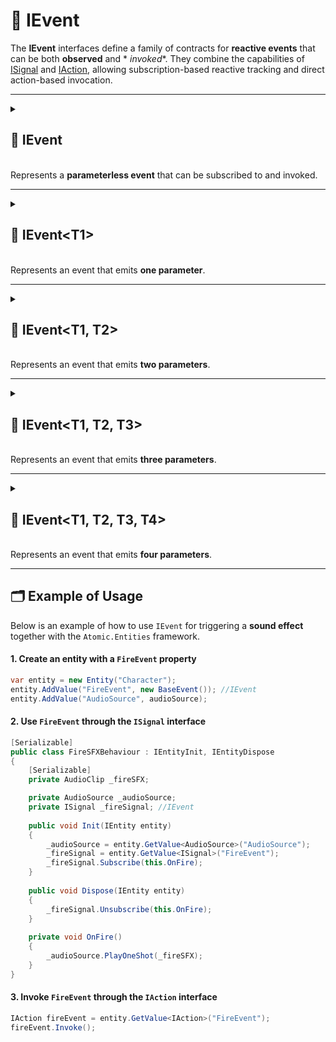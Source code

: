 # 🧩 IEvent

The **IEvent** interfaces define a family of contracts for **reactive events** that can be both **observed** and *
*invoked**. They combine the capabilities of [ISignal](../Signals/ISignal.md) and [IAction](../Actions/IAction.md),
allowing subscription-based reactive tracking and direct action-based invocation.

---

<details>
  <summary>
    <h2>🧩 IEvent</h2>
    <br> Represents a <b>parameterless event</b> that can be subscribed to and invoked.
  </summary>

<br>

```csharp
public interface IEvent : ISignal, IAction
```

---

### 🏹 Methods

#### `Subscribe(Action)`

```csharp
public Subscription Subscribe(Action action)  
```

- **Description:** Subscribes an action to be invoked whenever the signal is triggered.
- **Parameter:** `action` – The delegate to be called when the value changes.
- **Returns:** A [Subscription](../Signals/Subscription.md#subscription) struct representing the active subscription.

#### `Unsubscribe(Action)`

```csharp
public void Unsubscribe(Action action)  
```

- **Description:** Removes a previously registered action so it will no longer be invoked when the signal is triggered.
- **Parameter:** `action` – The delegate to remove from the subscription list.

#### `Invoke()`

```csharp
public void Invoke();
```

- **Description:** Executes the event logic

</details>

---

<details>
  <summary>
    <h2>🧩 IEvent&lt;T1&gt;</h2>
    <br> Represents an event that emits <b>one parameter</b>.
  </summary>

<br>

```csharp
public interface IEvent<T> : ISignal<T>, IAction<T>
```

- **Type parameter:** `T` — The type of the event parameter.

---

### 🏹 Methods

#### `Subscribe(Action<T>)`

```csharp
public Subscription<T> Subscribe(Action<T> action)  
```

- **Description:** Subscribes an action to be invoked whenever the signal is triggered.
- **Parameter:** `action` – The delegate to be called when the value changes.
- **Returns:** A [Subscription&lt;T&gt;](../Signals/Subscription.md#subscriptiont) struct representing the active
  subscription.

#### `Unsubscribe(Action<T>)`

```csharp
public void Unsubscribe(Action<T> action)  
```

- **Description:** Removes a previously registered action so it will no longer be invoked when the signal is triggered.
- **Parameter:** `action` – The delegate to remove from the subscription list.

#### `Invoke(T)`

```csharp
public void Invoke(T arg);
```

- **Description:** Executes the event with the specified argument
- **Parameter:** `arg` — the input parameter

</details>

---

<details>
  <summary>
    <h2>🧩 IEvent&lt;T1, T2&gt;</h2>
    <br> Represents an event that emits <b>two parameters</b>.
  </summary>

<br>

```csharp
public interface IEvent<T1, T2> : ISignal<T1, T2>, IAction<T1, T2>
```

- **Type parameters:**
    - `T1` — The first argument
    - `T2` — The second argument

---

### 🏹 Methods

#### `Subscribe(Action<T1, T2>)`

```csharp
public Subscription<T1, T2> Subscribe(Action<T1, T2> action)  
```

- **Description:** Subscribes an action to be invoked whenever the signal is triggered.
- **Parameter:** `action` – The delegate to be called when the value changes.
- **Returns:** A [Subscription<T1, T2>](../Signals/Subscription.md#subscriptiont1-t2) struct representing the active
  subscription.

#### `Unsubscribe(Action<T1, T2>)`

```csharp
public void Unsubscribe(Action<T1, T2> action)  
```

- **Description:** Removes a previously registered action so it will no longer be invoked when the signal is triggered.
- **Parameter:** `action` – The delegate to remove from the subscription list.

#### `Invoke(T1, T2)`

```csharp
public void Invoke(T1 arg1, T2 arg2);
```

- **Description:** Executes the action with the specified arguments
- **Parameters:**
    - `arg1` — the first argument
    - `arg2` — the second argument

</details>

---

<details>
  <summary>
    <h2>🧩 IEvent&lt;T1, T2, T3&gt;</h2>
    <br> Represents an event that emits <b>three parameters</b>.
  </summary>

<br>

```csharp
public interface IEvent<T1, T2, T3> : ISignal<T1, T2, T3>, IAction<T1, T2, T3>
```

- **Type parameters:**
    - `T1` — The first argument
    - `T2` — The second argument
    - `T3` — The third argument

---

### 🏹 Methods

#### `Subscribe(Action<T1, T2, T3>)`

```csharp
public Subscription<T1, T2, T3> Subscribe(Action<T1, T2, T3> action)  
```

- **Description:** Subscribes an action to be invoked whenever the signal is triggered.
- **Parameter:** `action` – The delegate to be called when the value changes.
- **Returns:** A [Subscription<T1, T2, T3>](../Signals/Subscription.md#subscriptiont1-t2-t3) struct representing the
  active subscription.

#### Unsubscribe(Action<T1, T2, T3>)

```csharp
public void Unsubscribe(Action<T1, T2, T3> action)  
```

- **Description:** Removes a previously registered action so it will no longer be invoked when the signal is triggered.
- **Parameter:** `action` – The delegate to remove from the subscription list.

#### `Invoke(T1, T2, T3)`

```csharp
public void Invoke(T1 arg1, T2 arg2, T3 arg3);
```

- **Description:** Executes the event with the specified arguments
- **Parameters:**
    - `arg1` — the first argument
    - `arg2` — the second argument
    - `arg3` — the third argument

</details>

---

<details>
  <summary>
    <h2>🧩 IEvent&lt;T1, T2, T3, T4&gt;</h2>
    <br> Represents an event that emits <b>four parameters</b>.
  </summary>

<br>

```csharp
public interface IEvent<T1, T2, T3, T4> : ISignal<T1, T2, T3, T4>, IAction<T1, T2, T3, T4>
```
- **Type parameters:**
    - `T1` — The first argument
    - `T2` — The second argument
    - `T3` — The third argument
    - `T4` — The fourth argument

### 🏹 Methods

#### `Subscribe(Action<T1, T2, T3, T4>)`

```csharp
public Subscription<T1, T2, T3, T4> Subscribe(Action<T1, T2, T3, T4> action)  
```

- **Description:** Subscribes an action to be invoked whenever the signal is triggered.
- **Parameter:** `action` – The delegate to be called when the value changes.
- **Returns:** A [Subscription<T1, T2, T3, T4>](../Signals/Subscription.md#subscriptiont1-t2-t3-t4) struct representing
  the active subscription.

#### `Unsubscribe(Action<T1, T2, T3, T4>)`

```csharp
public void Unsubscribe(Action<T1, T2, T3, T4> action)  
```

- **Description:** Removes a previously registered action so it will no longer be invoked when the signal is triggered.
- **Parameter:** `action` – The delegate to remove from the subscription list.

#### `Invoke(T1, T2, T3, T4)`

```csharp
public void Invoke(T1 arg1, T2 arg2, T3 arg3, T4 arg4);
```

- **Description:** Executes the event with the specified arguments
- **Parameters:**
    - `arg1` — the first argument
    - `arg2` — the second argument
    - `arg3` — the third argument

</details>

---

## 🗂 Example of Usage

Below is an example of how to use `IEvent` for triggering a **sound effect** together with the `Atomic.Entities`
framework.

#### 1. Create an entity with a `FireEvent` property

```csharp
var entity = new Entity("Character");
entity.AddValue("FireEvent", new BaseEvent()); //IEvent
entity.AddValue("AudioSource", audioSource);
```

#### 2. Use `FireEvent` through the `ISignal` interface

```csharp
[Serializable]
public class FireSFXBehaviour : IEntityInit, IEntityDispose
{
    [Serializable]
    private AudioClip _fireSFX;

    private AudioSource _audioSource;
    private ISignal _fireSignal; //IEvent
    
    public void Init(IEntity entity)
    {
        _audioSource = entity.GetValue<AudioSource>("AudioSource");
        _fireSignal = entity.GetValue<ISignal>("FireEvent");
        _fireSignal.Subscribe(this.OnFire);
    }
    
    public void Dispose(IEntity entity)
    {
        _fireSignal.Unsubscribe(this.OnFire);
    }
    
    private void OnFire()
    {
        _audioSource.PlayOneShot(_fireSFX);
    }
}
```

#### 3. Invoke `FireEvent` through the `IAction` interface

```csharp
IAction fireEvent = entity.GetValue<IAction>("FireEvent");
fireEvent.Invoke();
```